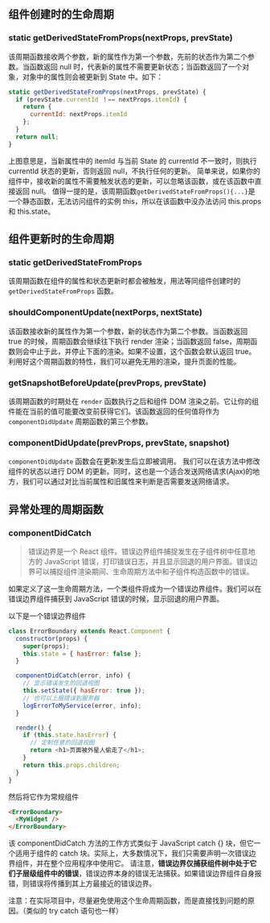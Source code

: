 ## 组件创建时的生命周期

### static getDerivedStateFromProps(nextProps, prevState)

该周期函数接收两个参数，新的属性作为第一个参数，先前的状态作为第二个参数。当函数返回 null 时，代表新的属性不需要更新状态；当函数返回了一个对象，对象中的属性则会被更新到 State 中。如下：

```js
static getDerivedStateFromProps(nextProps, prevState) {
  if (prevState.currentId ！== nextProps.itemId) {
    return {
      currentId: nextProps.itemId
    };
  }
  return null;
}
```

上图意思是，当新属性中的 itemId 与当前 State 的 currentId 不一致时，则执行 currentId 状态的更新，否则返回 null，不执行任何的更新。
 简单来说，如果你的组件中，接收新的属性不需要触发状态的更新，可以忽略该函数，或在该函数中直接返回 null。
 值得一提的是，该周期函数`getDerivedStateFromProps(){...}`是一个静态函数，无法访问组件的实例 this，所以在该函数中没办法访问 this.props 和 this.state。

## 组件更新时的生命周期

### static getDerivedStateFromProps

该周期函数在组件的属性和状态更新时都会被触发，用法等同组件创建时的 `getDerivedStateFromProps` 函数。

### shouldComponentUpdate(nextPorps, nextState)

该函数接收新的属性作为第一个参数，新的状态作为第二个参数。当函数返回 true 的时候，周期函数会继续往下执行 render 渲染；当函数返回 false，周期函数则会中止于此，并停止下面的渲染。如果不设置，这个函数会默认返回 true。
 利用好这个周期函数的特性，我们可以避免无用的渲染，提升页面的性能。

### getSnapshotBeforeUpdate(prevProps, prevState)

该周期函数的时期处在 `render` 函数执行之后和组件 DOM 渲染之前。它让你的组件能在当前的值可能要改变前获得它们。该函数返回的任何值将作为 `componentDidUpdate` 周期函数的第三个参数。

### componentDidUpdate(prevProps, prevState, snapshot)

`componentDidUpdate` 函数会在更新发生后立即被调用。
 我们可以在该方法中修改组件的状态以进行 DOM 的更新。同时，这也是一个适合发送网络请求(Ajax)的地方，我们可以通过对比当前属性和旧属性来判断是否需要发送网络请求。

## 异常处理的周期函数

### componentDidCatch

> 错误边界是一个 React 组件。错误边界组件捕捉发生在子组件树中任意地方的 JavaScript 错误，打印错误日志，并且显示回退的用户界面。错误边界可以捕捉组件渲染期间、生命周期方法中和子组件构造函数中的错误。

如果定义了这一生命周期方法，一个类组件将成为一个错误边界组件。我们可以在错误边界组件捕获到 JavaScript 错误的时候，显示回退的用户界面。

以下是一个错误边界组件

```js
class ErrorBoundary extends React.Component {
  constructor(props) {
    super(props);
    this.state = { hasError: false };
  }

  componentDidCatch(error, info) {
    // 显示错误发生的回退视图
    this.setState({ hasError: true });
    // 也可以上报错误到服务器
    logErrorToMyService(error, info);
  }

  render() {
    if (this.state.hasError) {
      // 定制任意的回退视图
      return <h1>页面被外星人偷走了</h1>;
    }
    return this.props.children;
  }
}
```

然后将它作为常规组件

```html
<ErrorBoundary>
  <MyWidget />
</ErrorBoundary>
```

该 componentDidCatch 方法的工作方式类似于 JavaScript catch {} 块，但它一个适用于组件的 catch 块。实际上，大多数情况下，我们只需要声明一次错误边界组件，并在整个应用程序中使用它。
 请注意，**错误边界仅捕获组件树中处于它们子层级组件中的错误**，错误边界本身的错误无法捕获。如果错误边界组件自身报错，则错误将传播到其上方最接近的错误边界。

注意：在实际项目中，尽量避免使用这个生命周期函数，而是直接找到问题的原因。（类似的 try catch 语句也一样）

